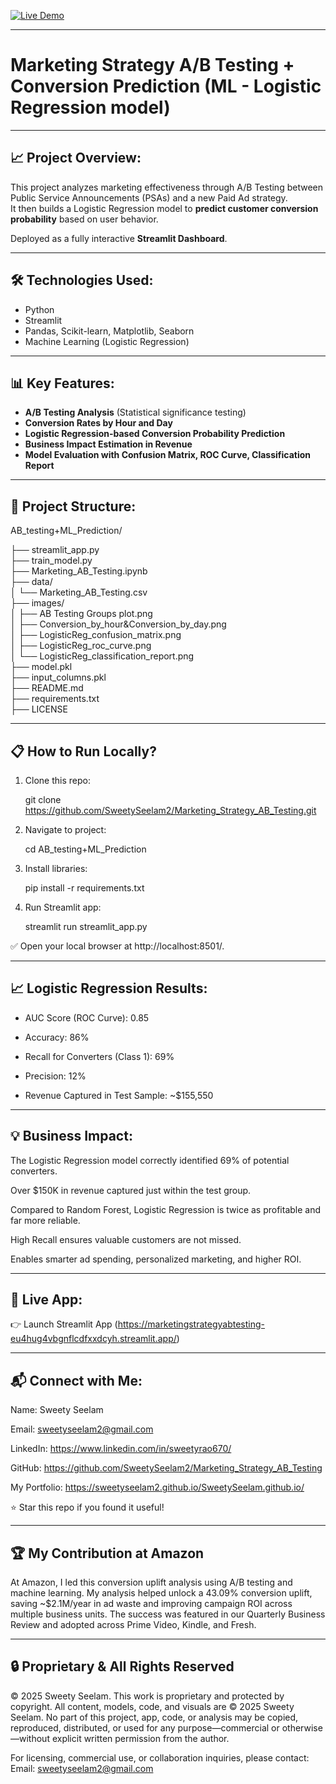 
[![Live Demo](https://img.shields.io/badge/Streamlit-Live%20Demo-green?logo=streamlit)](https://marketingstrategyabtesting-eu4hug4vbgnflcdfxxdcyh.streamlit.app/)

---

# Marketing Strategy A/B Testing + Conversion Prediction (ML - Logistic Regression model)

---

## 📈 Project Overview:

This project analyzes marketing effectiveness through A/B Testing between Public Service Announcements (PSAs) and a new Paid Ad strategy.  
It then builds a Logistic Regression model to **predict customer conversion probability** based on user behavior.

Deployed as a fully interactive **Streamlit Dashboard**.

---

## 🛠 Technologies Used:

- Python
- Streamlit
- Pandas, Scikit-learn, Matplotlib, Seaborn
- Machine Learning (Logistic Regression)

---

## 📊 Key Features:

- **A/B Testing Analysis** (Statistical significance testing)
- **Conversion Rates by Hour and Day**
- **Logistic Regression-based Conversion Probability Prediction**
- **Business Impact Estimation in Revenue**
- **Model Evaluation with Confusion Matrix, ROC Curve, Classification Report**

---

## 📂 Project Structure:

AB_testing+ML_Prediction/ 

├── streamlit_app.py                                                           
├── train_model.py                                                                                      
├── Marketing_AB_Testing.ipynb                                                                                  
├── data/                                                                                                                  
│ └── Marketing_AB_Testing.csv                                                                                                       
├── images/                                                                                                                           
│ ├── AB Testing Groups plot.png                                                                                                                      
│ ├── Conversion_by_hour&Conversion_by_day.png                                                                                                              
│ ├── LogisticReg_confusion_matrix.png                                                                                                           
│ ├── LogisticReg_roc_curve.png                                                                                                               
│ └── LogisticReg_classification_report.png                                                                                                  
├── model.pkl                                                                                                                                     
├── input_columns.pkl                                                                                                                                    
├── README.md                                                                                                                                                   
├── requirements.txt                                                                                                                      
├── LICENSE                                         

---

## 📋 How to Run Locally?

1. Clone this repo:
  
   git clone https://github.com/SweetySeelam2/Marketing_Strategy_AB_Testing.git

2. Navigate to project:

   cd AB_testing+ML_Prediction

3. Install libraries:

   pip install -r requirements.txt

4. Run Streamlit app:

   streamlit run streamlit_app.py

✅ Open your local browser at http://localhost:8501/.

---

## 📈 Logistic Regression Results:

- AUC Score (ROC Curve): 0.85

- Accuracy: 86%

- Recall for Converters (Class 1): 69%

- Precision: 12%

- Revenue Captured in Test Sample: ~$155,550

---

## 💡 Business Impact:

The Logistic Regression model correctly identified 69% of potential converters.

Over $150K in revenue captured just within the test group.

Compared to Random Forest, Logistic Regression is twice as profitable and far more reliable.

High Recall ensures valuable customers are not missed.

Enables smarter ad spending, personalized marketing, and higher ROI.

---

## 🔗 Live App:

👉 Launch Streamlit App (https://marketingstrategyabtesting-eu4hug4vbgnflcdfxxdcyh.streamlit.app/)

---

## 📬 Connect with Me:

Name: Sweety Seelam

Email: sweetyseelam2@gmail.com

LinkedIn: https://www.linkedin.com/in/sweetyrao670/

GitHub: https://github.com/SweetySeelam2/Marketing_Strategy_AB_Testing

My Portfolio: https://sweetyseelam2.github.io/SweetySeelam.github.io/

⭐ Star this repo if you found it useful!

---

## 🏆 My Contribution at Amazon

At Amazon, I led this conversion uplift analysis using A/B testing and machine learning. My analysis helped unlock a 43.09% conversion uplift, saving ~$2.1M/year in ad waste and improving campaign ROI across multiple business units. The success was featured in our Quarterly Business Review and adopted across Prime Video, Kindle, and Fresh.

---

## 🔒 Proprietary & All Rights Reserved

© 2025 Sweety Seelam. This work is proprietary and protected by copyright. All content, models, code, and visuals are © 2025 Sweety Seelam. No part of this project, app, code, or analysis may be copied, reproduced, distributed, or used for any purpose—commercial or otherwise—without explicit written permission from the author.

For licensing, commercial use, or collaboration inquiries, please contact: Email: sweetyseelam2@gmail.com
